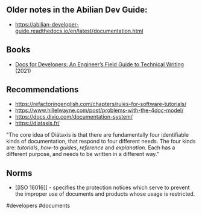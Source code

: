 ## Older notes in the Abilian Dev Guide:

- https://abilian-developer-guide.readthedocs.io/en/latest/documentation.html

## Books

- [Docs for Developers: An Engineer’s Field Guide to Technical Writing](https://www.amazon.fr/gp/product/1484272161/) (2021)

## Recommendations

- https://refactoringenglish.com/chapters/rules-for-software-tutorials/
- https://www.hillelwayne.com/post/problems-with-the-4doc-model/
- https://docs.divio.com/documentation-system/
- https://diataxis.fr/

"The core idea of Diátaxis is that there are fundamentally four identifiable kinds of documentation, that respond to four different needs. The four kinds are: _tutorials_, _how-to guides_, _reference_ and _explanation_. Each has a different purpose, and needs to be written in a different way."

## Norms

- [[ISO 16016]] - specifies the protection notices which serve to prevent the improper use of documents and products whose usage is restricted.


<!-- Keywords -->
#developers #documents
<!-- /Keywords -->
